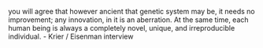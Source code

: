
you will agree that however ancient that genetic system may be, it needs no improvement; any innovation, in it is an aberration. At the same time, each human being is always a completely novel, unique, and irreproducible individual. - Krier / Eisenman interview



